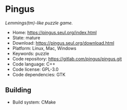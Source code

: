 # Pingus

_Lemmings(tm)-like puzzle game._

- Home: https://pingus.seul.org/index.html
- State: mature
- Download: https://pingus.seul.org/download.html
- Platform: Linux, Mac, Windows
- Keywords: puzzle
- Code repository: https://gitlab.com/pingus/pingus.git
- Code language: C++
- Code license: GPL-3.0
- Code dependencies: GTK


## Building

- Build system: CMake
